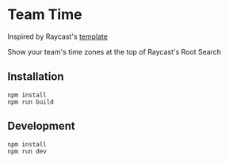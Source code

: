 # Team Time

Inspired by Raycast's [template](https://www.raycast.com/templates/team-time)

Show your team's time zones at the top of Raycast's Root Search

## Installation

```shell
npm install
npm run build
```

## Development

```shell
npm install
npm run dev
```
